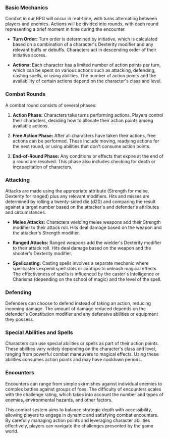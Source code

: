 ### Basic Mechanics

Combat in our RPG will occur in real-time, with turns alternating between players and enemies. Actions will be divided into rounds, with each round representing a brief moment in time during the encounter.

- **Turn Order:** Turn order is determined by initiative, which is calculated based on a combination of a character's Dexterity modifier and any relevant buffs or debuffs. Characters act in descending order of their initiative scores.

- **Actions:** Each character has a limited number of action points per turn, which can be spent on various actions such as attacking, defending, casting spells, or using abilities. The number of action points and the availability of certain actions depend on the character's class and level.

### Combat Rounds

A combat round consists of several phases:

1. **Action Phase:** Characters take turns performing actions. Players control their characters, deciding how to allocate their action points among available actions.

2. **Free Action Phase:** After all characters have taken their actions, free actions can be performed. These include moving, readying actions for the next round, or using abilities that don't consume action points.

3. **End-of-Round Phase:** Any conditions or effects that expire at the end of a round are resolved. This phase also includes checking for death or incapacitation of characters.

### Attacking

Attacks are made using the appropriate attribute (Strength for melee, Dexterity for ranged) plus any relevant modifiers. Hits and misses are determined by rolling a twenty-sided die (d20) and comparing the result against a target number based on the attacker's and defender's attributes and circumstances.

- **Melee Attacks:** Characters wielding melee weapons add their Strength modifier to their attack roll. Hits deal damage based on the weapon and the attacker's Strength modifier.

- **Ranged Attacks:** Ranged weapons add the wielder's Dexterity modifier to their attack roll. Hits deal damage based on the weapon and the shooter's Dexterity modifier.

- **Spellcasting:** Casting spells involves a separate mechanic where spellcasters expend spell slots or cantrips to unleash magical effects. The effectiveness of spells is influenced by the caster's Intelligence or Charisma (depending on the school of magic) and the level of the spell.

### Defending

Defenders can choose to defend instead of taking an action, reducing incoming damage. The amount of damage reduced depends on the defender's Constitution modifier and any defensive abilities or equipment they possess.

### Special Abilities and Spells

Characters can use special abilities or spells as part of their action points. These abilities vary widely depending on the character's class and level, ranging from powerful combat maneuvers to magical effects. Using these abilities consumes action points and may have cooldown periods.

### Encounters

Encounters can range from simple skirmishes against individual enemies to complex battles against groups of foes. The difficulty of encounters scales with the challenge rating, which takes into account the number and types of enemies, environmental hazards, and other factors.

This combat system aims to balance strategic depth with accessibility, allowing players to engage in dynamic and satisfying combat encounters. By carefully managing action points and leveraging character abilities effectively, players can navigate the challenges presented by the game world.